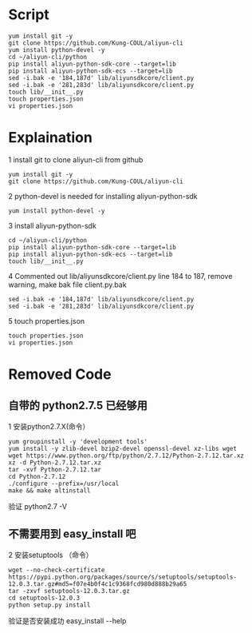Script
===

	yum install git -y
	git clone https://github.com/Kung-COUL/aliyun-cli
	yum install python-devel -y
	cd ~/aliyun-cli/python
	pip install aliyun-python-sdk-core --target=lib
 	pip install aliyun-python-sdk-ecs --target=lib
	sed -i.bak -e '184,187d' lib/aliyunsdkcore/client.py
	sed -i.bak -e '281,283d' lib/aliyunsdkcore/client.py
	touch lib/__init__.py 
	touch properties.json
	vi properties.json


Explaination
===

1 install git to clone aliyun-cli from github

	yum install git -y
	git clone https://github.com/Kung-COUL/aliyun-cli  

2 python-devel is needed for installing aliyun-python-sdk

	yum install python-devel -y

3 install aliyun-python-sdk

	cd ~/aliyun-cli/python  
	pip install aliyun-python-sdk-core --target=lib  
 	pip install aliyun-python-sdk-ecs --target=lib  
	touch lib/__init__.py 
	
4 Commented out lib/aliyunsdkcore/client.py line 184 to 187, remove warning, make bak file client.py.bak

	sed -i.bak -e '184,187d' lib/aliyunsdkcore/client.py  
	sed -i.bak -e '281,283d' lib/aliyunsdkcore/client.py
	
5 touch properties.json

	touch properties.json  
	vi properties.json



Removed Code
===

## 自带的 python2.7.5 已经够用

 1 安装python2.7.X(命令）


	yum groupinstall -y 'development tools'
	yum install -y zlib-devel bzip2-devel openssl-devel xz-libs wget
	wget https://www.python.org/ftp/python/2.7.12/Python-2.7.12.tar.xz
	xz -d Python-2.7.12.tar.xz  
	tar -xvf Python-2.7.12.tar  
	cd Python-2.7.12
	./configure --prefix=/usr/local
	make && make altinstall
 
 验证 python2.7 -V
 
## 不需要用到 easy_install 吧

 2 安装setuptools （命令）

 	wget --no-check-certificate https://pypi.python.org/packages/source/s/setuptools/setuptools-12.0.3.tar.gz#md5=f07e4b0f4c1c9368fcd980d888b29a65
 	tar -zxvf setuptools-12.0.3.tar.gz
 	cd setuptools-12.0.3
 	python setup.py install
 
 验证是否安装成功 easy_install --help 
